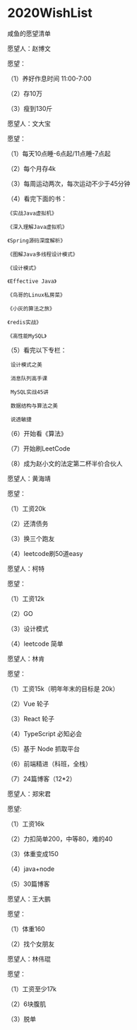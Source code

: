 
# 2020WishList
咸鱼的愿望清单

愿望人：赵博文

愿望：

（1）养好作息时间 11:00-7:00

（2）存10万
         
（3）瘦到130斤

愿望人：文大宝

愿望：

（1）每天10点睡-6点起/11点睡-7点起

（2）每个月存4k

（3）每周运动两次，每次运动不少于45分钟

（4）看完下面的书：

    《实战Java虚拟机》
    
    《深入理解Java虚拟机》
    
    《Spring源码深度解析》
    
    《图解Java多线程设计模式》
    
    《设计模式》
    
    《Effective Java》
    
    《鸟哥的Linux私房菜》
    
    《小灰的算法之旅》
    
    《redis实战》
    
    《高性能MySQL》
    
（5）看完以下专栏：

     设计模式之美
     
     消息队列高手课
     
     MySQL实战45讲
     
     数据结构与算法之美
     
     说透敏捷
     
（6）开始看《算法》

（7）开始刷LeetCode

（8）成为赵小文的法定第二杯半价合伙人

愿望人：黄海靖

愿望：

（1）工资20k

（2）还清债务

（3）换三个跑友

（4）leetcode刷50道easy

愿望人：柯特

愿望：

（1）工资12k

（2）GO

（3）设计模式

（4）leetcode 简单

愿望人：林肯

愿望：

（1）工资15k（明年年末的目标是 20k）

（2）Vue 轮子

（3）React 轮子

（4）TypeScript 必知必会

（5）基于 Node 抓取平台

（6）前端精进（科班，全栈）

（7）24篇博客（12*2）

愿望人：郑宋君

愿望:

（1）工资16k

（2）力扣简单200，中等80，难的40

（3）体重变成150

（4）java+node

（5）30篇博客

愿望人：王大鹏

愿望：

（1）体重160

（2）找个女朋友

愿望人：林伟琨

愿望：

（1）工资至少17k

（2）6块腹肌

（3）脱单
